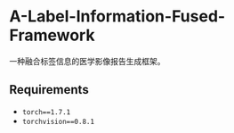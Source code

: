 # A-Label-Information-Fused-Framework

一种融合标签信息的医学影像报告生成框架。



## Requirements

- `torch==1.7.1`
- `torchvision==0.8.1`



